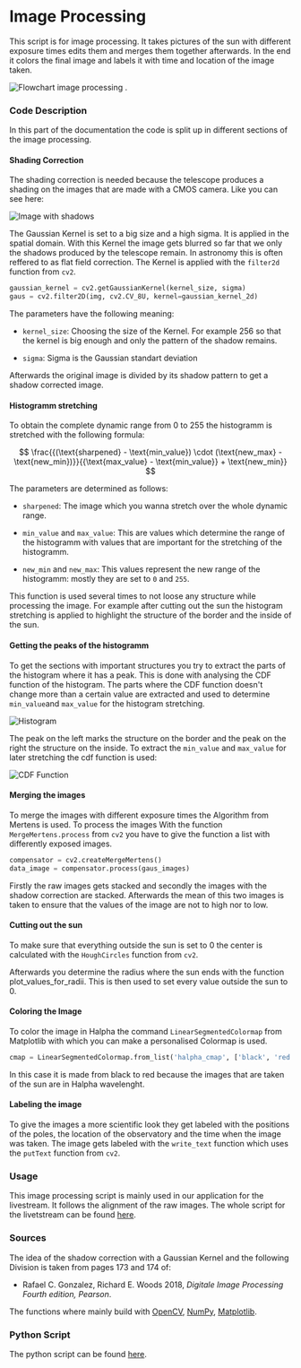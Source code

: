 # Image Processing
This script is for image processing. It takes pictures of the sun with different exposure times edits them and merges them together afterwards. In the end it colors the final image and labels it with time and location of the image taken.

![Flowchart image processing](https://raw.githubusercontent.com/pmodwrc/halpha/main/docs/images/image_processing_flow.png)
.
### Code Description
In this part of the documentation the code is split up in different sections of the image processing. 

#### Shading Correction

The shading correction is needed because the telescope produces a shading on the images that are made with a CMOS camera. Like you can see here:

![Image with shadows](https://raw.githubusercontent.com/pmodwrc/halpha/main/docs/images/sun_with_shadow.png)


The Gaussian Kernel is set to a big size and a high sigma. It is applied in the spatial domain. With this Kernel the image gets blurred  so far that we only the shadows produced by the telescope remain. In astronomy this is often reffered to as flat field correction. The Kernel is applied with the `filter2d` function from `cv2`.

```python
gaussian_kernel = cv2.getGaussianKernel(kernel_size, sigma)
gaus = cv2.filter2D(img, cv2.CV_8U, kernel=gaussian_kernel_2d)
```

The parameters have the following meaning:

- `kernel_size`: Choosing the size of the Kernel. For example 256 so that the kernel is big enough and only the pattern of the shadow remains.

- `sigma`: Sigma is the Gaussian standart deviation


Afterwards the original image is divided by its shadow pattern to get a shadow corrected image.

#### Histogramm stretching

To obtain the complete dynamic range from 0 to 255 the histogramm is stretched with the following formula:

$$
\frac{{(\text{sharpened} - \text{min_value}) \cdot (\text{new_max} - \text{new_min})}}{{\text{max_value} - \text{min_value}} + \text{new_min}}
$$

The parameters are determined as follows:

- `sharpened`: The image which you wanna stretch over the whole dynamic range.

- `min_value` and `max_value`: This are values which determine the range of the histogramm with values that are important for the stretching of the histogramm.

- `new_min` and `new_max`: This values represent the new range of the histogramm: mostly they are set to `0` and `255`.

This function is used several times to not loose any structure while processing the image. For example after cutting out the sun the histogram stretching is applied to highlight the structure of the border and the inside of the sun.

#### Getting the peaks of the histogramm

To get the sections with important structures you try to extract the parts of the histogram where it has a peak. This is done with analysing the CDF function of the histogram. The parts where the CDF function doesn't change more than a certain value are extracted and used to determine `min_value`and `max_value` for the histogram stretching.

![Histogram](https://raw.githubusercontent.com/pmodwrc/halpha/main/docs/images/histogram.png)

The peak on the left marks the structure on the border and the peak on the right the structure on the inside. To extract the `min_value` and `max_value` for later stretching the cdf function is used:

![CDF Function](https://raw.githubusercontent.com/pmodwrc/halpha/main/docs/images/cdf_function.png)


#### Merging the images

To merge the images with different exposure times the Algorithm from Mertens is used. To process the images With the function `MergeMertens.process` from `cv2` you have to give the function a list with differently exposed images.

```python
compensator = cv2.createMergeMertens()
data_image = compensator.process(gaus_images)
```
Firstly the raw images gets stacked and secondly the images with the shadow correction are stacked. Afterwards the mean of this two images is taken to ensure that the values of the image are not to high nor to low.

#### Cutting out the sun

To make sure that everything outside the sun is set to 0 the center is calculated with the `HoughCircles` function from `cv2`.

Afterwards you determine the radius where the sun ends with the function plot_values_for_radii. This is then used to set every value outside the sun to 0.


#### Coloring the Image 

To color the image in Halpha the command `LinearSegmentedColormap` from Matplotlib with which you can make a personalised Colormap is used.

```python
cmap = LinearSegmentedColormap.from_list('halpha_cmap', ['black', 'red'], N=256)
```

In this case it is made from black to red because the  images that are taken of the sun are in Halpha wavelenght.

#### Labeling the image

To give the images a more scientific look they get labeled  with the positions of the poles, the location of the observatory and the time when the image was taken. The image gets labeled with the `write_text` function which uses the `putText` function from `cv2`.


### Usage 

This image processing script is mainly used in our application for the livestream. It follows the alignment of the raw images. The whole script for the livetstream can be found [here](https://github.com/pmodwrc/halpha/blob/main/sun_catching/livestream.py).

### Sources
The idea of the shadow correction with a Gaussian Kernel and the following Division is taken from pages 173 and 174 of:
- Rafael C. Gonzalez, Richard E. Woods 2018, *Digitale Image Processing Fourth edition, Pearson*.

The functions where mainly build with [OpenCV](https://docs.opencv.org/4.x/index.html), [NumPy](https://numpy.org/doc/), [Matplotlib](https://matplotlib.org/stable/index.html).

### Python Script
The python script can be found [here](https://github.com/pmodwrc/halpha/blob/main/sun_catching/image_processing.py). 



